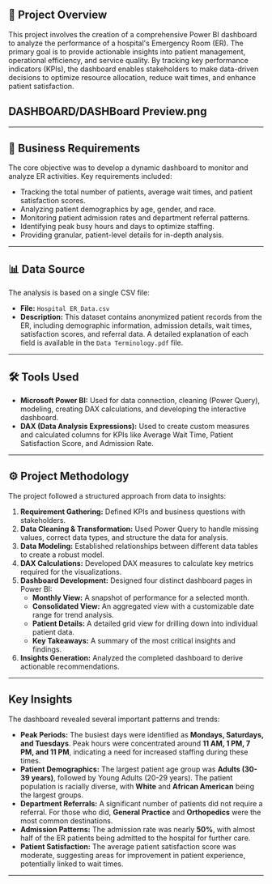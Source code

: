 
## 🏥 Project Overview

This project involves the creation of a comprehensive Power BI dashboard to analyze the performance of a hospital's Emergency Room (ER). The primary goal is to provide actionable insights into patient management, operational efficiency, and service quality. By tracking key performance indicators (KPIs), the dashboard enables stakeholders to make data-driven decisions to optimize resource allocation, reduce wait times, and enhance patient satisfaction.

## DASHBOARD/DASHBoard Preview.png
-----

## 🎯 Business Requirements

The core objective was to develop a dynamic dashboard to monitor and analyze ER activities. Key requirements included:

  * Tracking the total number of patients, average wait times, and patient satisfaction scores.
  * Analyzing patient demographics by age, gender, and race.
  * Monitoring patient admission rates and department referral patterns.
  * Identifying peak busy hours and days to optimize staffing.
  * Providing granular, patient-level details for in-depth analysis.

-----

## 📊 Data Source

The analysis is based on a single CSV file:

  * **File:** `Hospital ER_Data.csv`
  * **Description:** This dataset contains anonymized patient records from the ER, including demographic information, admission details, wait times, satisfaction scores, and referral data. A detailed explanation of each field is available in the `Data Terminology.pdf` file.

-----

## 🛠️ Tools Used

  * **Microsoft Power BI:** Used for data connection, cleaning (Power Query), modeling, creating DAX calculations, and developing the interactive dashboard.
  * **DAX (Data Analysis Expressions):** Used to create custom measures and calculated columns for KPIs like Average Wait Time, Patient Satisfaction Score, and Admission Rate.

-----

## ⚙️ Project Methodology

The project followed a structured approach from data to insights:

1.  **Requirement Gathering:** Defined KPIs and business questions with stakeholders.
2.  **Data Cleaning & Transformation:** Used Power Query to handle missing values, correct data types, and structure the data for analysis.
3.  **Data Modeling:** Established relationships between different data tables to create a robust model.
4.  **DAX Calculations:** Developed DAX measures to calculate key metrics required for the visualizations.
5.  **Dashboard Development:** Designed four distinct dashboard pages in Power BI:
      * **Monthly View:** A snapshot of performance for a selected month.
      * **Consolidated View:** An aggregated view with a customizable date range for trend analysis.
      * **Patient Details:** A detailed grid view for drilling down into individual patient data.
      * **Key Takeaways:** A summary of the most critical insights and findings.
6.  **Insights Generation:** Analyzed the completed dashboard to derive actionable recommendations.

-----

## Key Insights

The dashboard revealed several important patterns and trends:

  * **Peak Periods:** The busiest days were identified as **Mondays, Saturdays, and Tuesdays**. Peak hours were concentrated around **11 AM, 1 PM, 7 PM, and 11 PM**, indicating a need for increased staffing during these times.
  * **Patient Demographics:** The largest patient age group was **Adults (30-39 years)**, followed by Young Adults (20-29 years). The patient population is racially diverse, with **White** and **African American** being the largest groups.
  * **Department Referrals:** A significant number of patients did not require a referral. For those who did, **General Practice** and **Orthopedics** were the most common destinations.
  * **Admission Patterns:** The admission rate was nearly **50%**, with almost half of the ER patients being admitted to the hospital for further care.
  * **Patient Satisfaction:** The average patient satisfaction score was moderate, suggesting areas for improvement in patient experience, potentially linked to wait times.

-----
